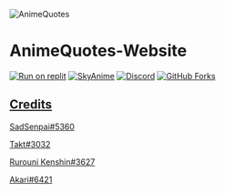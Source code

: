 ![AnimeQuotes](https://animequotes.tk/img/logo.jpg)

# AnimeQuotes-Website
[![Run on replit](https://repl.it/badge/github/wilardzysenpai/AnimeQuotes-Website)](https://repl.it/github/wilardzysenpai/AnimeQuotes-Website)
[![SkyAnime](https://img.shields.io/website?label=Made%20with&up_color=skyblue&up_message=SkyAnime&url=https%3A%2F%2Fanimequotes.tk%2Fsupport)](https://animequotes.tk/support)
[![Discord](https://img.shields.io/discord/911477934332715100?label=SkyAnime&logo=Discord&logoColor=%235865F2&style=for-the-badge)](https://discord.gg/JehBMxdef5)
<a href="https://github.com/wilardzysenpai/AnimeQuotes-Website/network"><img alt="GitHub Forks" src="https://img.shields.io/github/forks/wilardzysenpai/AnimeQuotes-Website?style=for-the-badge">

## Credits
SadSenpai#5360

Takt#3032

Rurouni Kenshin#3627

Akari#6421
